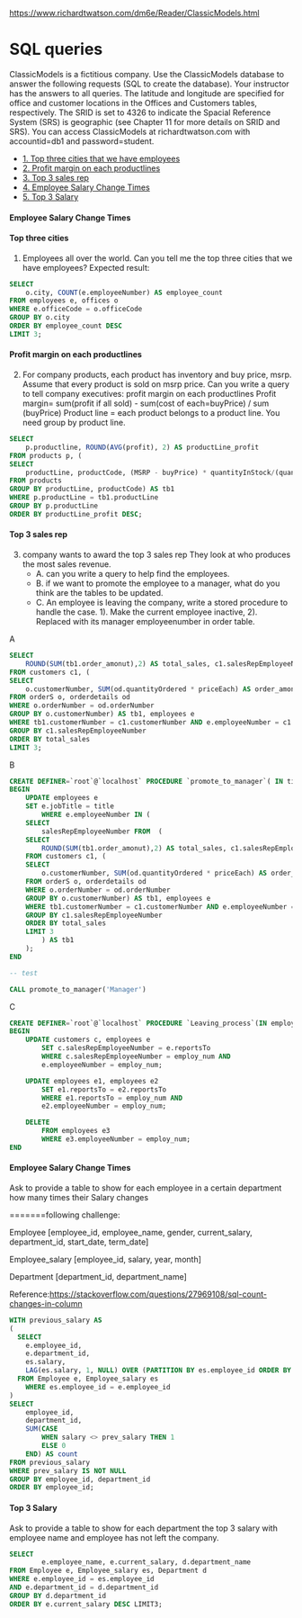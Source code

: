 https://www.richardtwatson.com/dm6e/Reader/ClassicModels.html
# SQL queries
ClassicModels is a fictitious company. Use the ClassicModels database to answer the following requests (SQL to create the database). Your instructor has the answers to all queries.
The latitude and longitude are specified for office and customer locations in the Offices and Customers tables, respectively. The SRID is set to 4326 to indicate the Spacial Reference System (SRS) is geographic (see Chapter 11 for more details on SRID and SRS).
You can access ClassicModels at richardtwatson.com with accountid=db1 and password=student.


<!-- /MarkdownTOC -->
- [1. Top three cities that we have employees](#Top-three-cities)
- [2. Profit margin on each productlines](#Profit-margin-on-each-productlines)
- [3. Top 3 sales rep](#Top-3-sales-rep)
- [4. Employee Salary Change Times](#Employee-Salary-Change-Times)
- [5. Top 3 Salary](#Top-3-Salary)
#### Employee Salary Change Times

<!-- /MarkdownTOC -->

#### Top three cities
1. Employees all over the world. Can you tell me the top three cities that we have employees?
Expected result:

```sql
SELECT
    o.city, COUNT(e.employeeNumber) AS employee_count
FROM employees e, offices o
WHERE e.officeCode = o.officeCode
GROUP BY o.city
ORDER BY employee_count DESC
LIMIT 3;
```

#### Profit margin on each productlines
2. For company products, each product has inventory and buy price, msrp. Assume that every product is sold on msrp price. Can you write a query to tell company executives: profit margin on each productlines
Profit margin= sum(profit if all sold) - sum(cost of each=buyPrice) / sum (buyPrice)
Product line = each product belongs to a product line. You need group by product line. 
```sql
SELECT 
    p.productline, ROUND(AVG(profit), 2) AS productLine_profit
FROM products p, (
SELECT 
    productLine, productCode, (MSRP - buyPrice) * quantityInStock/(quantityInStock * buyPrice) AS profit
FROM products 
GROUP BY productLine, productCode) AS tb1
WHERE p.productLine = tb1.productLine
GROUP BY p.productLine
ORDER BY productLine_profit DESC;
```

#### Top 3 sales rep
3. company wants to award the top 3 sales rep They look at who produces the most sales revenue.
     * A. can you write a query to help find the employees. 
     * B. if we want to promote the employee to a manager, what do you think are the tables to be updated.
     * C. An employee is leaving the company, write a stored procedure to handle the case. 1). Make the current employee inactive, 2). Replaced with its manager employeenumber in order table. 

A
```sql
SELECT 
    ROUND(SUM(tb1.order_amonut),2) AS total_sales, c1.salesRepEmployeeNumber, CONCAT(e.firstName, ' ', e.lastName) AS employee_name
FROM customers c1, (
SELECT 
    o.customerNumber, SUM(od.quantityOrdered * priceEach) AS order_amonut
FROM orderS o, orderdetails od
WHERE o.orderNumber = od.orderNumber
GROUP BY o.customerNumber) AS tb1, employees e
WHERE tb1.customerNumber = c1.customerNumber AND e.employeeNumber = c1.salesRepEmployeeNumber
GROUP BY c1.salesRepEmployeeNumber
ORDER BY total_sales
LIMIT 3;
```
B
```sql
CREATE DEFINER=`root`@`localhost` PROCEDURE `promote_to_manager`( IN title VARCHAR(30))
BEGIN
    UPDATE employees e
    SET e.jobTitle = title
        WHERE e.employeeNumber IN (
    SELECT 
        salesRepEmployeeNumber FROM  (
    SELECT
        ROUND(SUM(tb1.order_amonut),2) AS total_sales, c1.salesRepEmployeeNumber, CONCAT(e.firstName, ' ', e.lastName) AS employee_name
    FROM customers c1, (
    SELECT 
        o.customerNumber, SUM(od.quantityOrdered * priceEach) AS order_amonut
    FROM orderS o, orderdetails od
    WHERE o.orderNumber = od.orderNumber
    GROUP BY o.customerNumber) AS tb1, employees e
    WHERE tb1.customerNumber = c1.customerNumber AND e.employeeNumber = c1.salesRepEmployeeNumber
    GROUP BY c1.salesRepEmployeeNumber
    ORDER BY total_sales
    LIMIT 3
        ) AS tb1
    );
END

-- test

CALL promote_to_manager('Manager')
```
C
```sql
CREATE DEFINER=`root`@`localhost` PROCEDURE `Leaving_process`(IN employ_num INT)
BEGIN
    UPDATE customers c, employees e
        SET c.salesRepEmployeeNumber = e.reportsTo
        WHERE c.salesRepEmployeeNumber = employ_num AND 
        e.employeeNumber = employ_num;

    UPDATE employees e1, employees e2
        SET e1.reportsTo = e2.reportsTo
        WHERE e1.reportsTo = employ_num AND 
        e2.employeeNumber = employ_num;

    DELETE 
        FROM employees e3
        WHERE e3.employeeNumber = employ_num;
END
```
#### Employee Salary Change Times

Ask to provide a table to show for each employee in a certain department how many times their Salary changes 

=======following challenge:

Employee 
[employee_id, employee_name, gender, current_salary, department_id, start_date, term_date]

Employee_salary 
[employee_id, salary, year, month]

Department 
[department_id, department_name]

Reference:https://stackoverflow.com/questions/27969108/sql-count-changes-in-column

```sql
WITH previous_salary AS
(
  SELECT
    e.employee_id,
    e.department_id,
    es.salary,
    LAG(es.salary, 1, NULL) OVER (PARTITION BY es.employee_id ORDER BY es.year, es.month) AS prev_salary
  FROM Employee e, Employee_salary es
    WHERE es.employee_id = e.employee_id
)
SELECT
    employee_id,
    department_id,
    SUM(CASE
        WHEN salary <> prev_salary THEN 1
        ELSE 0
    END) AS count
FROM previous_salary
WHERE prev_salary IS NOT NULL
GROUP BY employee_id, department_id
ORDER BY employee_id;

```

#### Top 3 Salary

Ask to provide a table to show for each department the top 3 salary with employee name 
and employee has not left the company.


```sql
SELECT
        e.employee_name, e.current_salary, d.department_name
FROM Employee e, Employee_salary es, Department d
WHERE e.employee_id = es.employee_id
AND e.department_id = d.department_id
GROUP BY d.department_id 
ORDER BY e.current_salary DESC LIMIT3;

```

